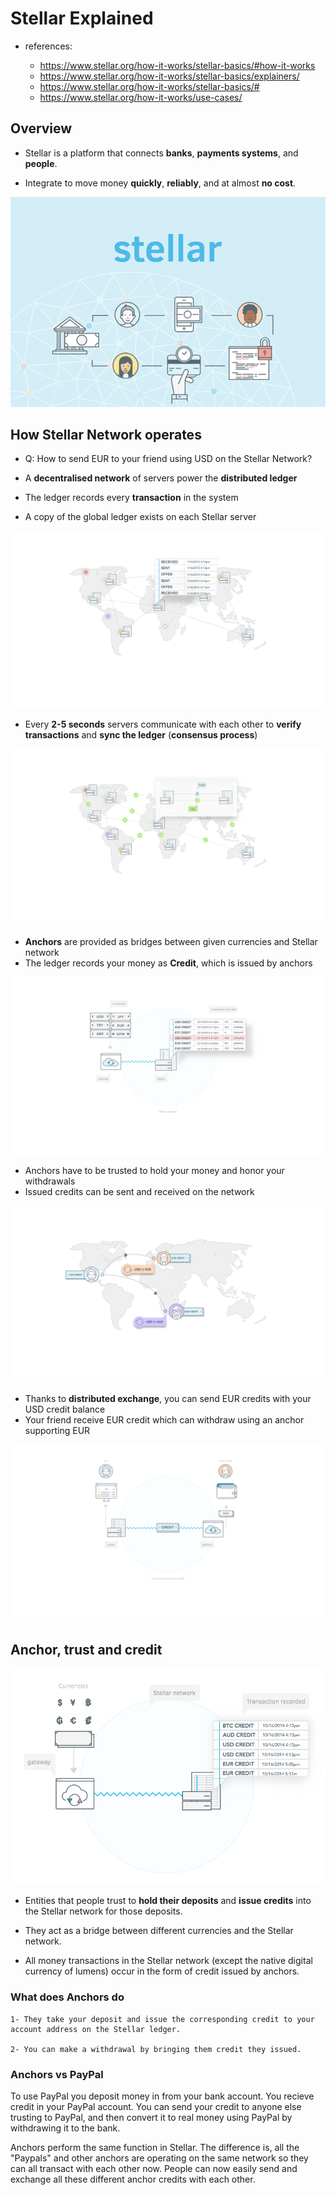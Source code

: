 # Stellar Explained

- references:

  - <https://www.stellar.org/how-it-works/stellar-basics/#how-it-works>
  - <https://www.stellar.org/how-it-works/stellar-basics/explainers/>
  - <https://www.stellar.org/how-it-works/stellar-basics/#>
  - <https://www.stellar.org/how-it-works/use-cases/>

## Overview

- Stellar is a platform that connects **banks**, **payments systems**, and **people**.

- Integrate to move money **quickly**, **reliably**, and at almost **no cost**.

![logo](images/stellar.png "logo")

## How Stellar Network operates

- Q: How to send EUR to your friend using USD on the Stellar Network?

- A **decentralised network** of servers power the **distributed ledger**
- The ledger records every **transaction** in the system
- A copy of the global ledger exists on each Stellar server

![Stellar Network](images/stellar-network.png "Stellar Network")

- Every **2-5 seconds** servers communicate with each other to **verify transactions** and **sync the ledger** (**consensus process**)

![Stellar Consensus](./images/Stellar-consensus.png "Stellar Consensus")

- **Anchors** are provided as bridges between given currencies and Stellar network
- The ledger records your money as **Credit**, which is issued by anchors

![Credit table](images/credit-table.png "credit table")

- Anchors have to be trusted to hold your money and honor your withdrawals
- Issued credits can be sent and received on the network

![Stellar exchange](images/Stellar-exchange.png "Stellar exchange")

- Thanks to **distributed exchange**, you can send EUR credits with your USD credit balance
- Your friend receive EUR credit which can withdraw using an anchor supporting EUR

![process overview](images/process-overview.png "process overview")

## Anchor, trust and credit

![gateway](images/gateway.png "gateway")

- Entities that people trust to **hold their deposits** and **issue credits** into the Stellar network for those deposits.

- They act as a bridge between different currencies and the Stellar network.

- All money transactions in the Stellar network (except the native digital currency of lumens) occur in the form of credit issued by anchors.

### What does Anchors do

    1- They take your deposit and issue the corresponding credit to your account address on the Stellar ledger.

    2- You can make a withdrawal by bringing them credit they issued.

### Anchors vs PayPal

To use PayPal you deposit money in from your bank account. You recieve credit in your PayPal account. You can send your credit to anyone else trusting to PayPal, and then convert it to real money using PayPal by withdrawing it to the bank.

Anchors perform the same function in Stellar. The difference is, all the "Paypals" and other anchors are operating on the same network so they can all transact with each other now. People can now easily send and exchange all these different anchor credits with each other.

